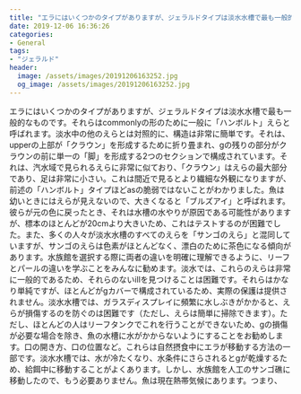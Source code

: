```yaml
---
title: "エラにはいくつかのタイプがありますが、ジェラルドタイプは淡水水槽で最も一般的なものです。"
date: 2019-12-06 16:36:26
categories:
- General
tags:
- "ジェラルド"
header:
  image: /assets/images/20191206163252.jpg
  og_image: /assets/images/20191206163252.jpg
---
```


エラにはいくつかのタイプがありますが、ジェラルドタイプは淡水水槽で最も一般的なものです。それらはcommonlyの形のために一般に「ハンボルト」えらと呼ばれます。淡水中の他のえらとは対照的に、構造は非常に簡単です。それは、upperの上部が「クラウン」を形成するために折り畳まれ、gの残りの部分がクラウンの前に単一の「脚」を形成する2つのセクションで構成されています。それは、汽水域で見られるえらに非常に似ており、「クラウン」はえらの最大部分であり、足は非常に小さい。これは間近で見るとより繊細な外観になりますが、前述の「ハンボルト」タイプほどasの脆弱ではないことがわかりました。魚は幼いときにはえらが見えないので、大きくなると「ブルズアイ」と呼ばれます。彼らが元の色に戻ったとき、それは水槽の水やりが原因である可能性がありますが、標本のほとんどが20cmより大きいため、これはテストするのが困難でした。また、多くの人々が淡水水槽のすべてのえらを「サンゴのえら」と混同していますが、サンゴのえらは色素がほとんどなく、漂白のために茶色になる傾向があります。水族館を選択する際に両者の違いを明確に理解できるように、リーフとパールの違いを学ぶことをみんなに勧めます。淡水では、これらのえらは非常に一般的であるため、それらのないillを見つけることは困難です。それらはかなり単純ですが、ほとんどがgカバーで構成されているため、実際の保護は提供されません。淡水水槽では、ガラスディスプレイに頻繁に水しぶきがかかると、えらが損傷するのを防ぐのは困難です（ただし、えらは簡単に掃除できます）。ただし、ほとんどの人はリーフタンクでこれを行うことができないため、gの損傷が必要な場合を除き、魚の水槽に水がかからないようにすることをお勧めします。口の開き方、口の位置など。これらは自然摂食中にエラが移動する方法の一部です。淡水水槽では、水が冷たくなり、水条件にさらされるとgが乾燥するため、給餌中に移動することがよくあります。しかし、水族館を人工のサンゴ礁に移動したので、もう必要ありません。魚は現在熱帯気候にあります。つまり、
